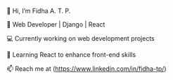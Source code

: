 👋 Hi, I’m Fidha A. T. P.

👀 Web Developer | Django | React

💻 Currently working on web development projects

🌱 Learning React to enhance front-end skills

📫 Reach me at (https://www.linkedin.com/in/fidha-tp/)

<!---
Fidhaatp/Fidhaatp is a ✨ special ✨ repository because its `README.md` (this file) appears on your GitHub profile.
You can click the Preview link to take a look at your changes.
--->
